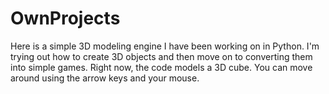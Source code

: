 ﻿# OwnProjects
Here is a simple 3D modeling engine I have been working on in Python. I'm trying out how to create 3D objects and then move on to converting them into simple games. Right now, the code models a 3D cube. You can move around using the arrow keys and your mouse.
